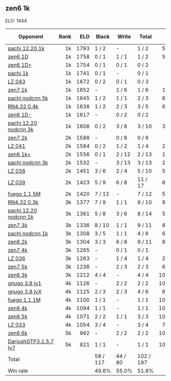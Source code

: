 ## zen6 1k ##

ELO: 1444

Opponent | Rank | ELO | Black | Write | Total | Win rate
---------|-----:|----:|-------|-------|-------|-------:
[pachi 12.20 1k](pachi%2012.20%201k.md) | 1k | 1793 | 1 / 2 | - | 1 / 2 | 50.0%
[zen6 1D](zen6%201D.md) | 1k | 1758 | 0 / 1 | 1 / 1 | 1 / 2 | 50.0%
[zen6 1D+](zen6%201D+.md) | 1k | 1754 | 0 / 1 | 0 / 1 | 0 / 2 | 0.0%
[pachi 1k](pachi%201k.md) | 1k | 1741 | 0 / 1 | - | 0 / 1 | 0.0%
[LZ 043](LZ%20043.md) | 1k | 1672 | 0 / 2 | 0 / 1 | 0 / 3 | 0.0%
[zen7 1k](zen7%201k.md) | 1k | 1652 | - | 1 / 6 | 1 / 6 | 16.7%
[pachi nodcnn 5k](pachi%20nodcnn%205k.md) | 1k | 1645 | 1 / 2 | 1 / 1 | 2 / 3 | 66.7%
[RN4.32 0.4k](RN4.32%200.4k.md) | 1k | 1638 | 1 / 2 | 2 / 3 | 3 / 5 | 60.0%
[zen6 1D-](zen6%201D-.md) | 1k | 1617 | - | 0 / 2 | 0 / 2 | 0.0%
[pachi 12.20 nodcnn 3k](pachi%2012.20%20nodcnn%203k.md) | 1k | 1608 | 0 / 2 | 3 / 8 | 3 / 10 | 30.0%
[zen7 2k](zen7%202k.md) | 2k | 1588 | - | 0 / 8 | 0 / 8 | 0.0%
[LZ 041](LZ%20041.md) | 2k | 1584 | 0 / 2 | 1 / 2 | 1 / 4 | 25.0%
[zen6 1k+](zen6%201k+.md) | 2k | 1556 | 0 / 1 | 2 / 12 | 2 / 13 | 15.4%
[pachi nodcnn 3k](pachi%20nodcnn%203k.md) | 2k | 1532 | - | 3 / 13 | 3 / 13 | 23.1%
[LZ 038](LZ%20038.md) | 2k | 1451 | 3 / 6 | 2 / 4 | 5 / 10 | 50.0%
[LZ 039](LZ%20039.md) | 2k | 1423 | 5 / 9 | 6 / 8 | 11 / 17 | 64.7%
[fuego 1.1 5M](fuego%201.1%205M.md) | 2k | 1420 | 7 / 12 | - | 7 / 12 | 58.3%
[RN4.32 0.3k](RN4.32%200.3k.md) | 3k | 1377 | 7 / 9 | 1 / 1 | 8 / 10 | 80.0%
[pachi 12.20 nodcnn 1k](pachi%2012.20%20nodcnn%201k.md) | 3k | 1361 | 5 / 8 | 3 / 6 | 8 / 14 | 57.1%
[zen7 3k](zen7%203k.md) | 3k | 1336 | 8 / 10 | 1 / 1 | 9 / 11 | 81.8%
[pachi nodcnn 1k](pachi%20nodcnn%201k.md) | 3k | 1308 | 3 / 5 | 1 / 1 | 4 / 6 | 66.7%
[zen6 2k](zen6%202k.md) | 3k | 1304 | 3 / 3 | 6 / 8 | 9 / 11 | 81.8%
[zen7 4k](zen7%204k.md) | 3k | 1265 | - | 0 / 1 | 0 / 1 | 0.0%
[LZ 036](LZ%20036.md) | 3k | 1263 | - | 1 / 4 | 1 / 4 | 25.0%
[zen7 5k](zen7%205k.md) | 3k | 1238 | - | 2 / 3 | 2 / 3 | 66.7%
[zen6 3k](zen6%203k.md) | 3k | 1212 | 4 / 4 | - | 4 / 4 | 100.0%
[gnugo 3.8 lv1](gnugo%203.8%20lv1.md) | 4k | 1126 | - | 2 / 2 | 2 / 2 | 100.0%
[gnugo 3.8 lvX](gnugo%203.8%20lvX.md) | 4k | 1125 | 2 / 3 | 2 / 3 | 4 / 6 | 66.7%
[fuego 1.1 1M](fuego%201.1%201M.md) | 4k | 1100 | 1 / 1 | - | 1 / 1 | 100.0%
[zen6 4k](zen6%204k.md) | 4k | 1094 | 1 / 1 | - | 1 / 1 | 100.0%
[zen6 5k](zen6%205k.md) | 4k | 1071 | 2 / 2 | 1 / 1 | 3 / 3 | 100.0%
[LZ 033](LZ%20033.md) | 4k | 1054 | 3 / 4 | - | 3 / 4 | 75.0%
[zen6 6k](zen6%206k.md) | 5k | 992 | - | 2 / 2 | 2 / 2 | 100.0%
[DariushGTP3.1.5.7 lv7](DariushGTP3.1.5.7%20lv7.md) | 5k | 821 | 1 / 1 | - | 1 / 1 | 100.0%
Total | | | 58 / 117 | 44 / 80 | 102 / 197 | 
Win rate| | | 49.6% | 55.0% | 51.8% | 
